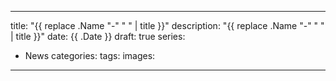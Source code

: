 
---
title: "{{ replace .Name "-" " " | title }}"
description: "{{ replace .Name "-" " " | title }}"
date: {{ .Date }}
draft: true
series:
  - News
categories:
tags:
images:
---